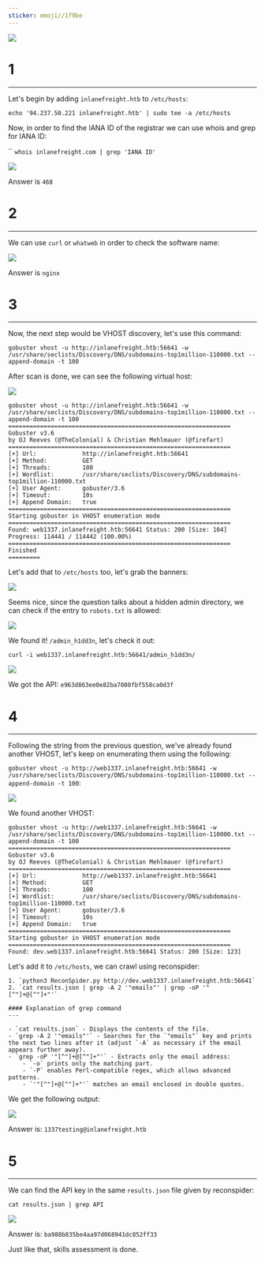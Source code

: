 ```yaml
---
sticker: emoji//1f9be
---
```


![](gitbook/cybersecurity/images/Pasted%252520image%25252020250128151552.png)

# 1
---

Let's begin by adding `inlanefreight.htb` to `/etc/hosts`:

`echo '94.237.50.221 inlanefreight.htb' | sudo tee -a /etc/hosts`

Now, in order to find the IANA ID of the registrar we can use whois and grep for IANA ID:

``
`whois inlanefreight.com | grep 'IANA ID'`

![](gitbook/cybersecurity/images/Pasted%252520image%25252020250128151814.png)

Answer is `468`


# 2
---

We can use `curl` or `whatweb` in order to check the software name:

![](gitbook/cybersecurity/images/Pasted%252520image%25252020250128152330.png)

Answer is `nginx`

# 3
---

Now, the next step would be VHOST discovery, let's use this command:

`gobuster vhost -u http://inlanefreight.htb:56641 -w /usr/share/seclists/Discovery/DNS/subdomains-top1million-110000.txt --append-domain -t 100`

After scan is done, we can see the following virtual host:

![](gitbook/cybersecurity/images/Pasted%252520image%25252020250128152734.png)

```
gobuster vhost -u http://inlanefreight.htb:56641 -w /usr/share/seclists/Discovery/DNS/subdomains-top1million-110000.txt --append-domain -t 100
===============================================================
Gobuster v3.6
by OJ Reeves (@TheColonial) & Christian Mehlmauer (@firefart)
===============================================================
[+] Url:             http://inlanefreight.htb:56641
[+] Method:          GET
[+] Threads:         100
[+] Wordlist:        /usr/share/seclists/Discovery/DNS/subdomains-top1million-110000.txt
[+] User Agent:      gobuster/3.6
[+] Timeout:         10s
[+] Append Domain:   true
===============================================================
Starting gobuster in VHOST enumeration mode
===============================================================
Found: web1337.inlanefreight.htb:56641 Status: 200 [Size: 104]
Progress: 114441 / 114442 (100.00%)
===============================================================
Finished
=========
```

Let's add that to `/etc/hosts` too, let's grab the banners:

![](gitbook/cybersecurity/images/Pasted%252520image%25252020250128152938.png)

Seems nice, since the question talks about a hidden admin directory, we can check if the entry to `robots.txt` is allowed:

![](gitbook/cybersecurity/images/Pasted%252520image%25252020250128153034.png)

We found it! `/admin_h1dd3n`, let's check it out:


`curl -i web1337.inlanefreight.htb:56641/admin_h1dd3n/`


![](gitbook/cybersecurity/images/Pasted%252520image%25252020250128153202.png)

We got the API: `e963d863ee0e82ba7080fbf558ca0d3f`

# 4
---
Following the string from the previous question, we've already found another VHOST, let's keep on enumerating them using the following:

`gobuster vhost -u http://web1337.inlanefreight.htb:56641 -w /usr/share/seclists/Discovery/DNS/subdomains-top1million-110000.txt --append-domain -t 100`:

![](gitbook/cybersecurity/images/Pasted%252520image%25252020250128153615.png)

We found another VHOST:

```
gobuster vhost -u http://web1337.inlanefreight.htb:56641 -w /usr/share/seclists/Discovery/DNS/subdomains-top1million-110000.txt --append-domain -t 100
===============================================================
Gobuster v3.6
by OJ Reeves (@TheColonial) & Christian Mehlmauer (@firefart)
===============================================================
[+] Url:             http://web1337.inlanefreight.htb:56641
[+] Method:          GET
[+] Threads:         100
[+] Wordlist:        /usr/share/seclists/Discovery/DNS/subdomains-top1million-110000.txt
[+] User Agent:      gobuster/3.6
[+] Timeout:         10s
[+] Append Domain:   true
===============================================================
Starting gobuster in VHOST enumeration mode
===============================================================
Found: dev.web1337.inlanefreight.htb:56641 Status: 200 [Size: 123]
```

Let's add it to `/etc/hosts`, we can crawl using reconspider:

```ad-hint
1. `python3 ReconSpider.py http://dev.web1337.inlanefreight.htb:56641`
2. `cat results.json | grep -A 2 '"emails"' | grep -oP '"[^"]+@[^"]+"'`
```

```ad-important
#### Explanation of grep command
---

- `cat results.json` - Displays the contents of the file.
- `grep -A 2 '"emails"'` - Searches for the `"emails"` key and prints the next two lines after it (adjust `-A` as necessary if the email appears further away).
- `grep -oP '"[^"]+@[^"]+"'` - Extracts only the email address:
    - `-o` prints only the matching part.
    - `-P` enables Perl-compatible regex, which allows advanced patterns.
    - `'"[^"]+@[^"]+"'` matches an email enclosed in double quotes.

```

We get the following output:

![](gitbook/cybersecurity/images/Pasted%252520image%25252020250128154144.png)

Answer is: `1337testing@inlanefreight.htb`

# 5
---

We can find the API key in the same `results.json` file given by reconspider:

`cat results.json | grep API`

![](gitbook/cybersecurity/images/Pasted%252520image%25252020250128154248.png)

Answer is: `ba988b835be4aa97d068941dc852ff33`



Just like that, skills assessment is done.